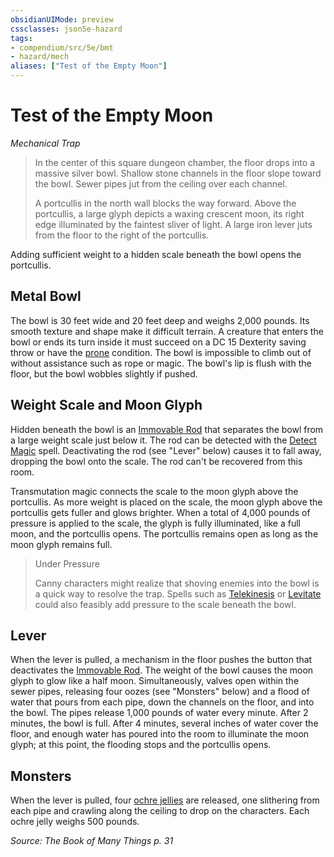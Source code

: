```yaml
---
obsidianUIMode: preview
cssclasses: json5e-hazard
tags:
- compendium/src/5e/bmt
- hazard/mech
aliases: ["Test of the Empty Moon"]
---
```

# Test of the Empty Moon
*Mechanical Trap*  

> In the center of this square dungeon chamber, the floor drops into a massive silver bowl. Shallow stone channels in the floor slope toward the bowl. Sewer pipes jut from the ceiling over each channel.
> 
> A portcullis in the north wall blocks the way forward. Above the portcullis, a large glyph depicts a waxing crescent moon, its right edge illuminated by the faintest sliver of light. A large iron lever juts from the floor to the right of the portcullis.

Adding sufficient weight to a hidden scale beneath the bowl opens the portcullis.

## Metal Bowl

The bowl is 30 feet wide and 20 feet deep and weighs 2,000 pounds. Its smooth texture and shape make it difficult terrain. A creature that enters the bowl or ends its turn inside it must succeed on a DC 15 Dexterity saving throw or have the [prone](z_compendium/rules/conditions.md#prone) condition. The bowl is impossible to climb out of without assistance such as rope or magic. The bowl's lip is flush with the floor, but the bowl wobbles slightly if pushed.

## Weight Scale and Moon Glyph

Hidden beneath the bowl is an [Immovable Rod](z_compendium/items/immovable-rod.md) that separates the bowl from a large weight scale just below it. The rod can be detected with the [Detect Magic](z_compendium/spells/detect-magic.md) spell. Deactivating the rod (see "Lever" below) causes it to fall away, dropping the bowl onto the scale. The rod can't be recovered from this room.

Transmutation magic connects the scale to the moon glyph above the portcullis. As more weight is placed on the scale, the moon glyph above the portcullis gets fuller and glows brighter. When a total of 4,000 pounds of pressure is applied to the scale, the glyph is fully illuminated, like a full moon, and the portcullis opens. The portcullis remains open as long as the moon glyph remains full.

> Under Pressure
> 
> Canny characters might realize that shoving enemies into the bowl is a quick way to resolve the trap. Spells such as [Telekinesis](z_compendium/spells/telekinesis.md) or [Levitate](z_compendium/spells/levitate.md) could also feasibly add pressure to the scale beneath the bowl.

## Lever

When the lever is pulled, a mechanism in the floor pushes the button that deactivates the [Immovable Rod](z_compendium/items/immovable-rod.md). The weight of the bowl causes the moon glyph to glow like a half moon. Simultaneously, valves open within the sewer pipes, releasing four oozes (see "Monsters" below) and a flood of water that pours from each pipe, down the channels on the floor, and into the bowl. The pipes release 1,000 pounds of water every minute. After 2 minutes, the bowl is full. After 4 minutes, several inches of water cover the floor, and enough water has poured into the room to illuminate the moon glyph; at this point, the flooding stops and the portcullis opens.

## Monsters

When the lever is pulled, four [ochre jellies](z_compendium/bestiary/ooze/ochre-jelly.md) are released, one slithering from each pipe and crawling along the ceiling to drop on the characters. Each ochre jelly weighs 500 pounds.

*Source: The Book of Many Things p. 31*